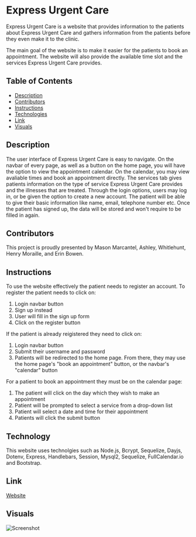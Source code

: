 # Express Urgent Care

Express Urgent Care is a website that provides information to the patients about Express Urgent Care and gathers information from the patients before they even make it to the clinic.

The main goal of the website is to make it easier for the patients to book an appointment.  The website will also provide the available time slot and the services Express Urgent Care provides.  

## Table of Contents
- [Description](#description)
- [Contributors](#contributors)
- [Instructions](#instructions)
- [Technologies](#technologies)
- [Link](#link)
- [Visuals](#visuals)

## Description

The user interface of Express Urgent Care is easy to navigate.  On the navbar of every page, as well as a button on the home page, you will have the option to view the appointment calendar. On the calendar, you may view avaliable times and book an appointment directly. The services tab gives patients information on the type of service Express Urgent Care provides and the illnesses that are treated. Through the login options, users may log in, or be given the option to create a new account.  The patient will be able to give their basic information like name, email, telephone number etc.  Once the patient has signed up, the data will be stored and won't require to be filled in again.

## Contributors

This project is proudly presented by Mason Marcantel, Ashley, Whitlehunt, Henry Moraille, and Erin Bowen.

## Instructions

To use the website effectively the patient needs to register an account. To register the patient needs to click on:
1) Login navbar button
2) Sign up instead
3) User will fill in the sign up form
4) Click on the register button

If the patient is already reigistered they need to click on:
1) Login navbar button
2) Submit their username and password
3) Patients will be redirected to the home page. From there, they may use the home page's "book an appointment" button, or the navbar's "calendar" button

For a patient to book an appointment they must be on the calendar page:
1) The patient will click on the day which they wish to make an appointment
2) Patient will be prompted to select a service from a drop-down list
3) Patient will select a date and time for their appointment
4) Patients will click the submit button

## Technology

This website uses technolgies such as Node.js, Bcrypt, Sequelize, Dayjs, Dotenv, Express, Handlebars, Session, Mysql2, Sequelize, FullCalendar.io and Bootstrap.

## Link

[Website]()

## Visuals

![Screenshot]()
